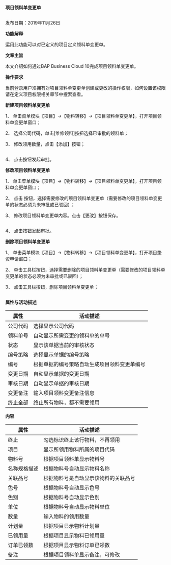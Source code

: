 **项目领料单变更单**

![]()

发布日期：2019年11月26日

**功能解释**

运用此功能可以对已定义的项目定义领料单变更单。

**文章主旨**

本文介绍如何通过BAP Business Cloud 10完成项目领料单变更单。

**操作要求**

当前登录用户须拥有对项目领料单变更单创建或更改的操作权限，如何设置该权限请在定义项目权限相关章节中搜索查看。

**新建项目领料单变更单**

1、 单击菜单模块【项目】->【物料转移】->【项目领料单变更单】，打开项目领料单变更单窗口；

2、 选择公司代码，单击[维修领料]按扭选择已审批的领料单；

3、 修改领用数量，点击【添加】按钮；

![]()

4、 点击![]()按钮发起审批。

**修改项目领料单变更单**

1、 单击菜单模块【项目】->【物料转移】->【项目领料单变更单】，打开项目领料单变更单窗口；

2、 点击  按钮，选择需要修改的项目领料单变更单（需要修改的项目领料单变更单的状态必须为未审批或已驳回）；

3、 修改项目领料单变更单内容。点击【更改】按钮保存。

![]()

4、 点击![]()按钮发起审批。

**删除项目领料单变更单**

1、 单击菜单模块【项目】->【物料转移】->【项目领料单变更单】，打开项目垫资申请窗口；

2、 单击工具栏![]()按钮，选择需要删除的项目领料单变更单（需要修改的项目领料单变更单的状态必须为未审批或已驳回）；

3、 点击工具栏![]()按钮，删除项目领料单变更单；

![]()

**属性与活动描述**

| **属性** | **活动描述**                                 |
| -------- | -------------------------------------------- |
| 公司代码 | 选择显示公司代码                             |
| 领料单号 | 自动显示所需变更的领料单的单号               |
| 状态     | 显示该单据当前的审核状态                     |
| 编号策略 | 选择显示单据的编号策略                       |
| 编号     | 根据单据的编号策略自动生成项目领料变更单编号 |
| 变更日期 | 自动显示单据的变更日期                       |
| 审核日期 | 自动显示单据的审核日期                       |
| 变更备注 | 输入项目领料变更备注信息                     |
| 终止全部 | 终止所有物料，都不需要领用                   |

**内容**

| **属性**     | **活动描述**                         |
| ------------ | ------------------------------------ |
| 终止         | 勾选标识终止该行物料，不再领用       |
| 项目         | 显示所领用物料所属的项目代码         |
| 物料号       | 根据项目领料单显示物料号             |
| 名称规格描述 | 根据物料号自动显示物料名称           |
| 关联品号     | 根据物料号是自动显示该物料的关联品号 |
| 色号         | 根据物料号自动显示色号               |
| 色别         | 根据物料号自动显示色别               |
| 单位         | 根据物料号自动显示物料单位           |
| 数量         | 输入物料的领用数量                   |
| 计划量       | 根据项目显示物料计划量               |
| 已领用量     | 根据项目显示物料已领用量             |
| 订单已领数   | 根据项目显示物料订单已领数           |
| 备注         | 根据项目领料单显示备注，可修改       |

 